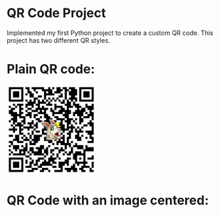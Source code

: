 # QR Code Project

Implemented my first Python project to create a custom QR code.
This project has two different QR styles.

# Plain QR code: 
<img src="/qr_code_with_image.png" alt="QR Code" width="200" >

# QR Code with an image centered:
